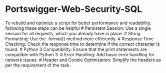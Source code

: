 # Portswigger-Web-Security-SQL
To rebuild and optimize a script for better performance and readability, following these steps can be helpful
    # Persistent Session: Use a single session for all requests, which you already have in place.
    # String Formatting: Use the .format() method more efficiently.
    # Response Time Checking: Check the response time to determine if the correct character is found.
    # Python 3 Compatibility: Ensure that the print statements are compatible with Python 3.
    # Error Handling: Add basic error handling for network issues.
    # Header and Cookie Optimization: Simplify the headers as per the requirement of the task.
